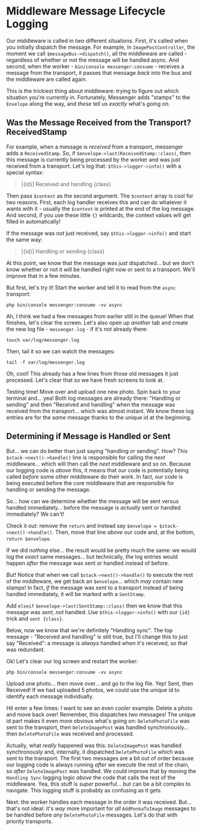 # Middleware Message Lifecycle Logging

Our middleware is called in *two* different situations. First, it's
called when you initially dispatch the message. For example, in
`ImagePostController`, the moment we call `$messageBus->dispatch()`, all the
middleware are called - regardless of whether or not the message will be handled
async. And second, when the worker - `bin/console messenger:consume` - receives
a message from the transport, it passes that message *back* into the bus and
the middleware are called again.

This is the trickiest thing about middleware: trying to figure out which situation
you're currently in. Fortunately, Messenger adds "stamps" to the `Envelope` along
the way, and *these* tell us *exactly* what's going on.

## Was the Message Received from the Transport? ReceivedStamp

For example, when a message is *received* from a transport, messenger adds a
`ReceivedStamp`. So, if `$envelope->last(ReceivedStamp::class)`, then this message
is currently being processed by the worker and was just received from a transport.
Let's log that: `$this->logger->info()` with a special syntax:

> [{id}] Received and handling {class}

Then pass `$context` as the second argument. The `$context` array is cool for two
reasons. First, each log handler receives this and can do whatever it wants with
it - usually the `$context` is printed at the end of the log message. And second,
if you use these little `{}` wildcards, the context values will get filled in automatically!

If the message was *not* just received, say `$this->logger->info()` and start the
same way:

> [{id}] Handling or sending {class}

At this point, we know that the message was *just* dispatched... but we don't
know whether or not it will be handled right now or sent to a transport. We'll
improve that in a few minutes.

But first, let's try it! Start the worker and tell it to read from the `async`
transport:

```terminal-silent
php bin/console messenger:consume -vv async
```

Ah, I think we had a few messages from earlier still in the queue! When that finishes,
let's clear the screen. Let's also open up *another* tab and create the new log
file - `messenger.log` - if it's not already there:

```terminal
touch var/log/messenger.log
```

Then, tail it so we can watch the messages:

```terminal
tail -f var/log/messenger.log
```

Oh, cool! This already has a few lines from those old messages it just processed.
Let's clear that so we have fresh screens to look at.

Testing time! Move over and upload one new photo. Spin back to your terminal and...
yea! Both log messages are already there: "Handling or sending" and then
"Received and handling" when the message was received from the transport... which
was almost instant. We know these log entries are for the *same* message thanks
to the unique id at the beginning.

## Determining if Message is Handled or Sent

But... we can do better than just saying "handling *or* sending". How? This
`$stack->next()->handle()` line is responsible for calling the *next* middleware...
which will then call the *next* middleware and so on. Because our logging code is
*above* this, it means that our code is potentially being called *before* some
other middleware do their work. In fact, our code is being executed before the
core middleware that are responsible for handling or sending the message.

So... how can we determine whether the message will be sent versus handled
immediately... before the message is *actually* sent or handled immediately?
We can't!

Check it out: remove the `return` and instead say
`$envelope = $stack->next()->handle()`. Then, move that line *above* our code and,
at the bottom, `return $envelope`.

If we did *nothing* else... the result would be pretty much the same: we would
log the *exact* same messages... but technically, the log entries would happen
*after* the message was sent or handled instead of before.

*But*! Notice that when we call `$stack->next()->handle()` to execute the rest of
the middleware, we get back an `$envelope`... which *may* contain new stamps! In
fact, *if* the message was sent to a transport instead of being handled immediately,
it will be marked with a `SentStamp`.

Add `elseif` `$envelope->last(SentStamp::class)` then we know that this
message was *sent*, *not* handled. Use `$this->logger->info()` with our `{id}`
trick and `sent {class}`.

Below, now we know that we're definitely "Handling sync". The top message -
"Received and handling" is still true, but I'll change this to just say "Received":
a message is *always* handled when it's received, so that was redundant.

Ok! Let's clear our log screen and restart the worker:

```terminal-silent
php bin/console messenger:consume -vv async
```

Upload one photo... then move over... and go to the log file. Yep! Sent,
then Received! If we had uploaded 5 photos, we could use the unique id to identify
each message individually.

Hit enter a few times: I want to see an even *cooler* example. Delete a photo and
move back over! Remember, this dispatches *two* messages! The unique id part makes
it even *more* obvious what's going on: `DeletePhotoFile` was sent to the
transport, then `DeleteImagePost` was handled synchronously... then
`DeletePhotoFile` was received and processed.

Actually, what *really* happened was this: `DeleteImagePost` was handled
synchronously and, internally, it dispatched `DeletePhotoFile` which was sent to
the transport. The first two messages are a bit out of order because our logging
code is always running *after* we execute the rest of the chain, so *after*
`DeleteImagePost` was handled. We could improve that by moving the
`Handling Sync` logging logic *above* the code that calls the rest of the
middleware. Yea, this stuff is *super* powerful... but can be a bit complex
to navigate. This logging stuff is probably as confusing as it gets.

Next: the worker handles each message in the order it was received. But... that's
not ideal: it's *way* more important for *all* `AddPonkaToImage` messages to be
handled before *any* `DeletePhotoFile` messages. Let's do that with
priority transports.
